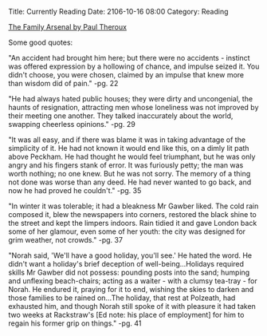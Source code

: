 Title: Currently Reading
Date: 2106-10-16 08:00
Category: Reading

[The Family Arsenal by Paul Theroux]({filename}/images/theroux.jpg)

Some good quotes:

"An accident had brought him here; but there were no accidents - instinct was offered expression by a hollowing of chance, and impulse 
seized it. You didn't choose, you were chosen, claimed by an impulse that knew more than wisdom did of pain." -pg. 22

"He had always hated public houses; they were dirty and uncongenial, the haunts of resignation, attracting men whose loneliness was not 
improved by their meeting one another. They talked inaccurately about the world, swapping cheerless opinions." -pg. 29

"It was all easy, and if there was blame it was in taking advantage of the simplicity of it. He had not known it would end like this, on 
a dimly lit path above Peckham. He had thought he would feel triumphant, but he was only angry and his fingers stank of error. It was 
furiously petty; the man was worth nothing; no one knew. But he was not sorry. The memory of a thing not done was worse than any deed. 
He had never wanted to go back, and now he had proved he couldn't." -pg. 35

"In winter it was tolerable; it had a bleakness Mr Gawber liked. The cold rain composed it, blew the newspapers into corners, restored 
the black shine to the street and kept the limpers indoors. Rain tidied it and gave London back some of her glamour, even some of her 
youth: the city was designed for grim weather, not crowds." -pg. 37

"Norah said, 'We'll have a good holiday, you'll see.' He hated the word. He didn't want a holiday's brief deception 
of well-being...Holidays required skills Mr Gawber did not possess: pounding posts into the sand; humping and 
unflexing beach-chairs; acting as a waiter - with a clumsy tea-tray - for Norah. He endured it, praying for it to 
end, wishing the skies to darken and those families to be rained on...The holiday, that rest at Polzeath, had 
exhausted him, and though Norah still spoke of it with pleasure it had taken two weeks at Rackstraw's [Ed note: his 
place of employment] for him to regain his former grip on things." -pg. 41
